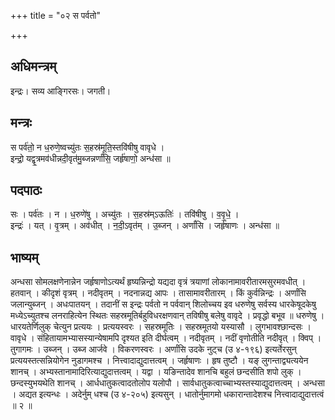 +++
title = "०२ स पर्वतो"

+++
## अधिमन्त्रम्
इन्द्रः। सव्य आङ्गिरसः। जगती।

## मन्त्रः
स पर्व॑तो॒ न ध॒रुणे॒ष्वच्यु॑तः स॒हस्र॑मूति॒स्तवि॑षीषु वावृधे ।  
इन्द्रो॒ यद्वृ॒त्रमव॑धीन्नदी॒वृत॑मु॒ब्जन्नर्णां॑सि॒ जर्हृ॑षाणो॒ अन्ध॑सा ॥

## पदपाठः
सः । पर्व॑तः । न । ध॒रुणे॑षु । अच्यु॑तः । स॒हस्र॑म्ऽऊतिः॑ । तवि॑षीषु । व॒वृ॒धे॒ ।  
इन्द्रः॑ । यत् । वृ॒त्रम् । अव॑धीत् । न॒दी॒ऽवृत॑म् । उ॒ब्जन् । अर्णां॑सि । जर्हृ॑षाणः । अन्ध॑सा ॥

## भाष्यम्
अन्धसा सोमलक्षणेनान्नेन जर्हृषाणोऽत्यर्थं हृष्यन्निन्द्रो यद्यदा वृत्रं त्रयाणां लोकानामावरीतारमसुरमवधीत् । हतवान् । कीदृशं वृत्रम् । नदीवृतम् । नदनान्नद्य आपः । तासामावरीतारम् । किं कुर्वन्निन्द्रः । अर्णांसि जलान्युब्जन् । अधःपातयन् । तदानीं स इन्द्रः पर्वतो न पर्ववान् शिलोच्चय इव धरुणेषु सर्वस्य धारकेषूदकेषु मध्येऽच्युतश्च लनराहित्येन स्थितः सहस्रमूतिर्बहुविधरक्षणवान् तविषीषु बलेषु वावृदे । प्रवृद्धो बभूव ॥ धरुणेषु । धारयतेर्णिलुक् चेत्युन प्रत्ययः । प्रत्ययस्वरः । सहस्रमूतिः । सहस्रमूतयो यस्यासौ । लुगभावश्छान्दसः । वावृधे । संहितायामभ्यासस्यान्येषामपि दृश्यत इति दीर्घत्वम् । नदीवृतम् । नदीं वृणोतीति नदीवृत् । क्विप् । तुगागमः । उब्जन् । उब्ज आर्जवे । विकरणस्वरः । अर्णांसि उदके नुट्च (उ ४-१९६) इत्यर्तेरसुन् प्रत्ययस्तत्सन्नियोगेन नुडागमश्च । नित्त्वादाद्युदात्तत्वम् । जर्हृषाणः । हृष तुष्टौ । यङ् लुगन्ताद्व्यत्ययेन शानच् । अभ्यस्तानामादिरित्याद्युदात्तत्वम् । यद्वा । यङिन्तादेव शानचि बहुलं छन्दसीति शपो लुक् । छन्दस्युभयथेति शानच् । आर्धधातुकत्वादतोलोप यलोपौ । सार्वधातुकत्वाच्चाभ्यस्तस्याद्युदात्तत्वम् । अन्धसा । अद्यत इत्यन्धः । अदेर्नुम् धश्च (उ ४-२०५) इत्यसुन् । धातोर्नुमागमो धकारान्तादेशश्च नित्त्वादाद्युदात्तत्वं ॥ २ ॥